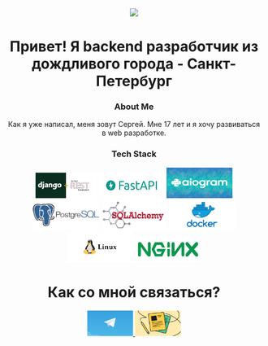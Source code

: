 <div id="header" align="center">
  <img src="https://media.giphy.com/media/M9gbBd9nbDrOTu1Mqx/giphy.gif" width="100"/>
  <h1>
    Привет! Я backend разработчик из дождливого города - Санкт-Петербург
  </h1>
  <h3>
    About Me
  </h3>
  <p>
    Как я уже написал, меня зовут Сергей. Мне 17 лет и я хочу развиваться в web разработке.
  </p>
  <h3>
    Tech Stack
  </h3>
  <img src="assert/879-png-3.png" width="120" height="50">
  <img src="assert/logo-teal.png" width="130" height="50">
  <img src="assert/1kaatTL.jpg" width="130" height="60">
  <img src="assert/postgresql-logo11.png" width="130" height="60">
  <img src="assert/sqlalchemy.png" width="130" height="60">
  <img src="assert/Docker-Logo_Horizontel_279x131.b8a5c41e56b77706656d61080f6a0217a3ba356d.png" width="130" height="60">
  <img src="assert/f0444421e294b9c85f50c2164f2bd27f.jpg" width="130" height="60">
  <img src="assert/NGINX-logo-rgb-large.png" width="130" height="50">
  <h1>
    Как со мной связаться?
  </h1>
    <a href="https://t.me/IprojektOnAWP">
      <img src="./assert/56_main.png" width="90" height="50">
    </a>
    <a href="https://spb.hh.ru/resume/5734f204ff0c2ddd510039ed1f34386c784653">
      <img src="./assert/756778452419973.jpg" width="90" height="50">
    </a>
</div>

